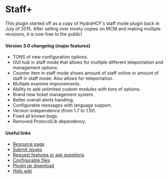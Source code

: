# Staff+
This plugin started off as a copy of HydraHCF's staff mode plugin back in July of 2015. After selling over ninety copies on MCM and making multiple revisions, it is now free to the public! 

#### Version 3.0 changelog (major features)
* TONS of new configuration options.
* GUI hub in staff mode that allows for multiple different teleportation and management options.
* Counter item in staff mode shows amount of staff online or amount of staff in staff mode. Also allows for teleportation.
* Multiple examine improvements.
* Ability to add unlimited custom modules with tons of options.
* Brand new ticket management system.
* Better overall alerts handling.
* Configurable messages with language support.
* Version independence (from 1.7 to 1.10).
* Fixed all known bugs.
* Removed ProtocolLib dependency.

#### Useful links
* [Resource page](https://www.spigotmc.org/resources/staff-the-ultimate-moderation-plugin.15151/)
* [Submit issues](https://github.com/Shortninja66/StaffPlus/issues)
* [Request features or ask questions](http://staffplus.userecho.com/)
* [Configurable files](https://github.com/Shortninja66/StaffPlus/wiki/Configurable-files)
* [Plugin jar download](https://www.spigotmc.org/resources/staff-the-ultimate-moderation-plugin.15151/history)
* [Help wiki](https://github.com/Shortninja66/StaffPlus/wiki)
